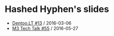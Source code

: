 # Hashed Hyphen's slides

* [Dentoo.LT #13](https://hashedhyphen.github.io/slides/2016-03-06.html) / 2016-03-06
* [M3 Tech Talk #55](https://hashedhyphen.github.io/slides/2016-05-27.html) / 2016-05-27
